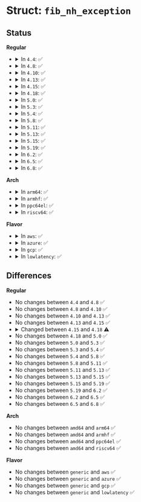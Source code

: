 # Struct: <code>fib_nh_exception</code>

## Status
<b>Regular</b>
<ul>
<li>
<details>
<summary>In <code>4.4</code>: ✅</summary>

```c
struct fib_nh_exception {
    struct fib_nh_exception *fnhe_next;
    int fnhe_genid;
    __be32 fnhe_daddr;
    u32 fnhe_pmtu;
    __be32 fnhe_gw;
    long unsigned int fnhe_expires;
    struct rtable *fnhe_rth_input;
    struct rtable *fnhe_rth_output;
    long unsigned int fnhe_stamp;
    struct callback_head rcu;
};
```
</details>
</li>
<li>
<details>
<summary>In <code>4.8</code>: ✅</summary>

```c
struct fib_nh_exception {
    struct fib_nh_exception *fnhe_next;
    int fnhe_genid;
    __be32 fnhe_daddr;
    u32 fnhe_pmtu;
    __be32 fnhe_gw;
    long unsigned int fnhe_expires;
    struct rtable *fnhe_rth_input;
    struct rtable *fnhe_rth_output;
    long unsigned int fnhe_stamp;
    struct callback_head rcu;
};
```
</details>
</li>
<li>
<details>
<summary>In <code>4.10</code>: ✅</summary>

```c
struct fib_nh_exception {
    struct fib_nh_exception *fnhe_next;
    int fnhe_genid;
    __be32 fnhe_daddr;
    u32 fnhe_pmtu;
    __be32 fnhe_gw;
    long unsigned int fnhe_expires;
    struct rtable *fnhe_rth_input;
    struct rtable *fnhe_rth_output;
    long unsigned int fnhe_stamp;
    struct callback_head rcu;
};
```
</details>
</li>
<li>
<details>
<summary>In <code>4.13</code>: ✅</summary>

```c
struct fib_nh_exception {
    struct fib_nh_exception *fnhe_next;
    int fnhe_genid;
    __be32 fnhe_daddr;
    u32 fnhe_pmtu;
    __be32 fnhe_gw;
    long unsigned int fnhe_expires;
    struct rtable *fnhe_rth_input;
    struct rtable *fnhe_rth_output;
    long unsigned int fnhe_stamp;
    struct callback_head rcu;
};
```
</details>
</li>
<li>
<details>
<summary>In <code>4.15</code>: ✅</summary>

```c
struct fib_nh_exception {
    struct fib_nh_exception *fnhe_next;
    int fnhe_genid;
    __be32 fnhe_daddr;
    u32 fnhe_pmtu;
    __be32 fnhe_gw;
    long unsigned int fnhe_expires;
    struct rtable *fnhe_rth_input;
    struct rtable *fnhe_rth_output;
    long unsigned int fnhe_stamp;
    struct callback_head rcu;
};
```
</details>
</li>
<li>
<details>
<summary>In <code>4.18</code>: ✅</summary>

```c
struct fib_nh_exception {
    struct fib_nh_exception *fnhe_next;
    int fnhe_genid;
    __be32 fnhe_daddr;
    u32 fnhe_pmtu;
    bool fnhe_mtu_locked;
    __be32 fnhe_gw;
    long unsigned int fnhe_expires;
    struct rtable *fnhe_rth_input;
    struct rtable *fnhe_rth_output;
    long unsigned int fnhe_stamp;
    struct callback_head rcu;
};
```
</details>
</li>
<li>
<details>
<summary>In <code>5.0</code>: ✅</summary>

```c
struct fib_nh_exception {
    struct fib_nh_exception *fnhe_next;
    int fnhe_genid;
    __be32 fnhe_daddr;
    u32 fnhe_pmtu;
    bool fnhe_mtu_locked;
    __be32 fnhe_gw;
    long unsigned int fnhe_expires;
    struct rtable *fnhe_rth_input;
    struct rtable *fnhe_rth_output;
    long unsigned int fnhe_stamp;
    struct callback_head rcu;
};
```
</details>
</li>
<li>
<details>
<summary>In <code>5.3</code>: ✅</summary>

```c
struct fib_nh_exception {
    struct fib_nh_exception *fnhe_next;
    int fnhe_genid;
    __be32 fnhe_daddr;
    u32 fnhe_pmtu;
    bool fnhe_mtu_locked;
    __be32 fnhe_gw;
    long unsigned int fnhe_expires;
    struct rtable *fnhe_rth_input;
    struct rtable *fnhe_rth_output;
    long unsigned int fnhe_stamp;
    struct callback_head rcu;
};
```
</details>
</li>
<li>
<details>
<summary>In <code>5.4</code>: ✅</summary>

```c
struct fib_nh_exception {
    struct fib_nh_exception *fnhe_next;
    int fnhe_genid;
    __be32 fnhe_daddr;
    u32 fnhe_pmtu;
    bool fnhe_mtu_locked;
    __be32 fnhe_gw;
    long unsigned int fnhe_expires;
    struct rtable *fnhe_rth_input;
    struct rtable *fnhe_rth_output;
    long unsigned int fnhe_stamp;
    struct callback_head rcu;
};
```
</details>
</li>
<li>
<details>
<summary>In <code>5.8</code>: ✅</summary>

```c
struct fib_nh_exception {
    struct fib_nh_exception *fnhe_next;
    int fnhe_genid;
    __be32 fnhe_daddr;
    u32 fnhe_pmtu;
    bool fnhe_mtu_locked;
    __be32 fnhe_gw;
    long unsigned int fnhe_expires;
    struct rtable *fnhe_rth_input;
    struct rtable *fnhe_rth_output;
    long unsigned int fnhe_stamp;
    struct callback_head rcu;
};
```
</details>
</li>
<li>
<details>
<summary>In <code>5.11</code>: ✅</summary>

```c
struct fib_nh_exception {
    struct fib_nh_exception *fnhe_next;
    int fnhe_genid;
    __be32 fnhe_daddr;
    u32 fnhe_pmtu;
    bool fnhe_mtu_locked;
    __be32 fnhe_gw;
    long unsigned int fnhe_expires;
    struct rtable *fnhe_rth_input;
    struct rtable *fnhe_rth_output;
    long unsigned int fnhe_stamp;
    struct callback_head rcu;
};
```
</details>
</li>
<li>
<details>
<summary>In <code>5.13</code>: ✅</summary>

```c
struct fib_nh_exception {
    struct fib_nh_exception *fnhe_next;
    int fnhe_genid;
    __be32 fnhe_daddr;
    u32 fnhe_pmtu;
    bool fnhe_mtu_locked;
    __be32 fnhe_gw;
    long unsigned int fnhe_expires;
    struct rtable *fnhe_rth_input;
    struct rtable *fnhe_rth_output;
    long unsigned int fnhe_stamp;
    struct callback_head rcu;
};
```
</details>
</li>
<li>
<details>
<summary>In <code>5.15</code>: ✅</summary>

```c
struct fib_nh_exception {
    struct fib_nh_exception *fnhe_next;
    int fnhe_genid;
    __be32 fnhe_daddr;
    u32 fnhe_pmtu;
    bool fnhe_mtu_locked;
    __be32 fnhe_gw;
    long unsigned int fnhe_expires;
    struct rtable *fnhe_rth_input;
    struct rtable *fnhe_rth_output;
    long unsigned int fnhe_stamp;
    struct callback_head rcu;
};
```
</details>
</li>
<li>
<details>
<summary>In <code>5.19</code>: ✅</summary>

```c
struct fib_nh_exception {
    struct fib_nh_exception *fnhe_next;
    int fnhe_genid;
    __be32 fnhe_daddr;
    u32 fnhe_pmtu;
    bool fnhe_mtu_locked;
    __be32 fnhe_gw;
    long unsigned int fnhe_expires;
    struct rtable *fnhe_rth_input;
    struct rtable *fnhe_rth_output;
    long unsigned int fnhe_stamp;
    struct callback_head rcu;
};
```
</details>
</li>
<li>
<details>
<summary>In <code>6.2</code>: ✅</summary>

```c
struct fib_nh_exception {
    struct fib_nh_exception *fnhe_next;
    int fnhe_genid;
    __be32 fnhe_daddr;
    u32 fnhe_pmtu;
    bool fnhe_mtu_locked;
    __be32 fnhe_gw;
    long unsigned int fnhe_expires;
    struct rtable *fnhe_rth_input;
    struct rtable *fnhe_rth_output;
    long unsigned int fnhe_stamp;
    struct callback_head rcu;
};
```
</details>
</li>
<li>
<details>
<summary>In <code>6.5</code>: ✅</summary>

```c
struct fib_nh_exception {
    struct fib_nh_exception *fnhe_next;
    int fnhe_genid;
    __be32 fnhe_daddr;
    u32 fnhe_pmtu;
    bool fnhe_mtu_locked;
    __be32 fnhe_gw;
    long unsigned int fnhe_expires;
    struct rtable *fnhe_rth_input;
    struct rtable *fnhe_rth_output;
    long unsigned int fnhe_stamp;
    struct callback_head rcu;
};
```
</details>
</li>
<li>
<details>
<summary>In <code>6.8</code>: ✅</summary>

```c
struct fib_nh_exception {
    struct fib_nh_exception *fnhe_next;
    int fnhe_genid;
    __be32 fnhe_daddr;
    u32 fnhe_pmtu;
    bool fnhe_mtu_locked;
    __be32 fnhe_gw;
    long unsigned int fnhe_expires;
    struct rtable *fnhe_rth_input;
    struct rtable *fnhe_rth_output;
    long unsigned int fnhe_stamp;
    struct callback_head rcu;
};
```
</details>
</li>
</ul>
<b>Arch</b>
<ul>
<li>
<details>
<summary>In <code>arm64</code>: ✅</summary>

```c
struct fib_nh_exception {
    struct fib_nh_exception *fnhe_next;
    int fnhe_genid;
    __be32 fnhe_daddr;
    u32 fnhe_pmtu;
    bool fnhe_mtu_locked;
    __be32 fnhe_gw;
    long unsigned int fnhe_expires;
    struct rtable *fnhe_rth_input;
    struct rtable *fnhe_rth_output;
    long unsigned int fnhe_stamp;
    struct callback_head rcu;
};
```
</details>
</li>
<li>
<details>
<summary>In <code>armhf</code>: ✅</summary>

```c
struct fib_nh_exception {
    struct fib_nh_exception *fnhe_next;
    int fnhe_genid;
    __be32 fnhe_daddr;
    u32 fnhe_pmtu;
    bool fnhe_mtu_locked;
    __be32 fnhe_gw;
    long unsigned int fnhe_expires;
    struct rtable *fnhe_rth_input;
    struct rtable *fnhe_rth_output;
    long unsigned int fnhe_stamp;
    struct callback_head rcu;
};
```
</details>
</li>
<li>
<details>
<summary>In <code>ppc64el</code>: ✅</summary>

```c
struct fib_nh_exception {
    struct fib_nh_exception *fnhe_next;
    int fnhe_genid;
    __be32 fnhe_daddr;
    u32 fnhe_pmtu;
    bool fnhe_mtu_locked;
    __be32 fnhe_gw;
    long unsigned int fnhe_expires;
    struct rtable *fnhe_rth_input;
    struct rtable *fnhe_rth_output;
    long unsigned int fnhe_stamp;
    struct callback_head rcu;
};
```
</details>
</li>
<li>
<details>
<summary>In <code>riscv64</code>: ✅</summary>

```c
struct fib_nh_exception {
    struct fib_nh_exception *fnhe_next;
    int fnhe_genid;
    __be32 fnhe_daddr;
    u32 fnhe_pmtu;
    bool fnhe_mtu_locked;
    __be32 fnhe_gw;
    long unsigned int fnhe_expires;
    struct rtable *fnhe_rth_input;
    struct rtable *fnhe_rth_output;
    long unsigned int fnhe_stamp;
    struct callback_head rcu;
};
```
</details>
</li>
</ul>
<b>Flavor</b>
<ul>
<li>
<details>
<summary>In <code>aws</code>: ✅</summary>

```c
struct fib_nh_exception {
    struct fib_nh_exception *fnhe_next;
    int fnhe_genid;
    __be32 fnhe_daddr;
    u32 fnhe_pmtu;
    bool fnhe_mtu_locked;
    __be32 fnhe_gw;
    long unsigned int fnhe_expires;
    struct rtable *fnhe_rth_input;
    struct rtable *fnhe_rth_output;
    long unsigned int fnhe_stamp;
    struct callback_head rcu;
};
```
</details>
</li>
<li>
<details>
<summary>In <code>azure</code>: ✅</summary>

```c
struct fib_nh_exception {
    struct fib_nh_exception *fnhe_next;
    int fnhe_genid;
    __be32 fnhe_daddr;
    u32 fnhe_pmtu;
    bool fnhe_mtu_locked;
    __be32 fnhe_gw;
    long unsigned int fnhe_expires;
    struct rtable *fnhe_rth_input;
    struct rtable *fnhe_rth_output;
    long unsigned int fnhe_stamp;
    struct callback_head rcu;
};
```
</details>
</li>
<li>
<details>
<summary>In <code>gcp</code>: ✅</summary>

```c
struct fib_nh_exception {
    struct fib_nh_exception *fnhe_next;
    int fnhe_genid;
    __be32 fnhe_daddr;
    u32 fnhe_pmtu;
    bool fnhe_mtu_locked;
    __be32 fnhe_gw;
    long unsigned int fnhe_expires;
    struct rtable *fnhe_rth_input;
    struct rtable *fnhe_rth_output;
    long unsigned int fnhe_stamp;
    struct callback_head rcu;
};
```
</details>
</li>
<li>
<details>
<summary>In <code>lowlatency</code>: ✅</summary>

```c
struct fib_nh_exception {
    struct fib_nh_exception *fnhe_next;
    int fnhe_genid;
    __be32 fnhe_daddr;
    u32 fnhe_pmtu;
    bool fnhe_mtu_locked;
    __be32 fnhe_gw;
    long unsigned int fnhe_expires;
    struct rtable *fnhe_rth_input;
    struct rtable *fnhe_rth_output;
    long unsigned int fnhe_stamp;
    struct callback_head rcu;
};
```
</details>
</li>
</ul>

## Differences
<b>Regular</b>
<ul>
<li>
No changes between <code>4.4</code> and <code>4.8</code> ✅
</li>
<li>
No changes between <code>4.8</code> and <code>4.10</code> ✅
</li>
<li>
No changes between <code>4.10</code> and <code>4.13</code> ✅
</li>
<li>
No changes between <code>4.13</code> and <code>4.15</code> ✅
</li>
<li>
<details>
<summary>Changed between <code>4.15</code> and <code>4.18</code> ⚠️</summary>
<ul>
<li>
<b>Field added. </b>
<code>bool fnhe_mtu_locked</code>
</li>
</ul>
</details>
</li>
<li>
No changes between <code>4.18</code> and <code>5.0</code> ✅
</li>
<li>
No changes between <code>5.0</code> and <code>5.3</code> ✅
</li>
<li>
No changes between <code>5.3</code> and <code>5.4</code> ✅
</li>
<li>
No changes between <code>5.4</code> and <code>5.8</code> ✅
</li>
<li>
No changes between <code>5.8</code> and <code>5.11</code> ✅
</li>
<li>
No changes between <code>5.11</code> and <code>5.13</code> ✅
</li>
<li>
No changes between <code>5.13</code> and <code>5.15</code> ✅
</li>
<li>
No changes between <code>5.15</code> and <code>5.19</code> ✅
</li>
<li>
No changes between <code>5.19</code> and <code>6.2</code> ✅
</li>
<li>
No changes between <code>6.2</code> and <code>6.5</code> ✅
</li>
<li>
No changes between <code>6.5</code> and <code>6.8</code> ✅
</li>
</ul>
<b>Arch</b>
<ul>
<li>
No changes between <code>amd64</code> and <code>arm64</code> ✅
</li>
<li>
No changes between <code>amd64</code> and <code>armhf</code> ✅
</li>
<li>
No changes between <code>amd64</code> and <code>ppc64el</code> ✅
</li>
<li>
No changes between <code>amd64</code> and <code>riscv64</code> ✅
</li>
</ul>
<b>Flavor</b>
<ul>
<li>
No changes between <code>generic</code> and <code>aws</code> ✅
</li>
<li>
No changes between <code>generic</code> and <code>azure</code> ✅
</li>
<li>
No changes between <code>generic</code> and <code>gcp</code> ✅
</li>
<li>
No changes between <code>generic</code> and <code>lowlatency</code> ✅
</li>
</ul>
